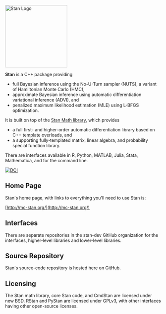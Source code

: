 <a href="http://mc-stan.org">
<img src="https://raw.githubusercontent.com/stan-dev/logos/master/logo.png" width=200 alt="Stan Logo"/>
</a>

<b>Stan</b> is a C++ package providing

* full Bayesian inference using the No-U-Turn sampler (NUTS), a variant of Hamiltonian Monte Carlo (HMC),
* approximate Bayesian inference using automatic differentiation variational inference (ADVI), and
* penalized maximum likelihood estimation (MLE) using L-BFGS optimization.

It is built on top of the [Stan Math library](https://github.com/stan-dev/math), which provides

* a full first- and higher-order automatic differentiation library based on C++ template overloads, and
* a supporting fully-templated matrix, linear algebra, and probability special function library.

There are interfaces available in R, Python, MATLAB, Julia, Stata, Mathematica, and for the command line.

[![DOI](https://zenodo.org/badge/19868/stan-dev/stan.svg)](https://zenodo.org/badge/latestdoi/19868/stan-dev/stan)

Home Page
---------
Stan's home page, with links to everything you'll need to use Stan is:

[http://mc-stan.org/](http://mc-stan.org/)

Interfaces
----------
There are separate repositories in the stan-dev GitHub organization for the interfaces, higher-level libraries and lower-level libraries.  

Source Repository
-----------------
Stan's source-code repository is hosted here on GitHub.

Licensing
---------
The Stan math library, core Stan code, and CmdStan are licensed under new BSD.   RStan and PyStan are licensed under GPLv3, with other interfaces having other open-source licenses.
